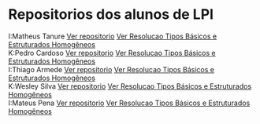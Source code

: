 **Repositorios dos alunos de LPI**
=============

I:Matheus Tanure [Ver repositorio](https://github.com/tanurematheus/ListaTBTEH) [Ver Resolucao Tipos Básicos e Estruturados Homogêneos](https://github.com/tanurematheus/ListaTBTEH/blob/master/fun%C3%A7oes.c)  
K:Pedro Cardoso [Ver repositorio](https://github.com/pedrogsena/ListaTBTEH) [Ver Resolucao Tipos Básicos e Estruturados Homogêneos](https://github.com/pedrogsena/ListaTBTEH/blob/master/funcoes.c)  
I:Thiago Armede [Ver repositorio](https://github.com/thiagoarmede/ListaTBTEH) [Ver Resolucao Tipos Básicos e Estruturados Homogêneos](https://github.com/thiagoarmede/ListaTBTEH/blob/master/funcoes.c)  
K:Wesley Silva [Ver repositorio](https://github.com/wesleysilva2/ListaTBTEH) [Ver Resolucao Tipos Básicos e Estruturados Homogêneos](https://github.com/wesleysilva2/funcoes.c/blob/master/funcoes.c)  
I:Mateus Pena [Ver repositorio](https://github.com/machado-mateus/ListaTBTEH) [Ver Resolucao Tipos Básicos e Estruturados Homogêneos](https://github.com/machado-mateus/ListaTBTEH/blob/master/funcoes.c)  

 
